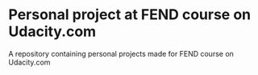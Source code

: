 # Personal project at FEND course on Udacity.com
A repository containing personal projects made for FEND course on Udacity.com

